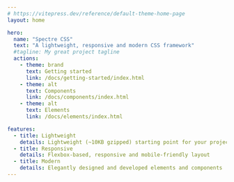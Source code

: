 ```yaml
---
# https://vitepress.dev/reference/default-theme-home-page
layout: home

hero:
  name: "Spectre CSS"
  text: "A lightweight, responsive and modern CSS framework"
  #tagline: My great project tagline
  actions:
    - theme: brand
      text: Getting started
      link: /docs/getting-started/index.html
    - theme: alt
      text: Components
      link: /docs/components/index.html
    - theme: alt
      text: Elements
      link: /docs/elements/index.html

features:
  - title: Lightweight
    details: Lightweight (~10KB gzipped) starting point for your projects
  - title: Responsive
    details: Flexbox-based, responsive and mobile-friendly layout
  - title: Modern
    details: Elegantly designed and developed elements and components
---
```

